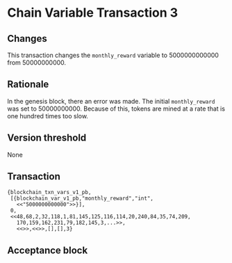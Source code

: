 # Chain Variable Transaction 3

## Changes

This transaction changes the `monthly_reward` variable to 5000000000000 from 50000000000.

## Rationale

In the genesis block, there an error was made.  The initial `monthly_reward` was set to 50000000000.  Because of this, tokens are mined at a rate that is one hundred times too slow.

## Version threshold

None

## Transaction

```
{blockchain_txn_vars_v1_pb,
 [{blockchain_var_v1_pb,"monthly_reward","int",
   <<"5000000000000">>}],
 0,
 <<48,68,2,32,118,1,81,145,125,116,114,20,240,84,35,74,209,
   170,159,162,231,79,182,145,3,...>>,
   <<>>,<<>>,[],[],3}
```

## Acceptance block


